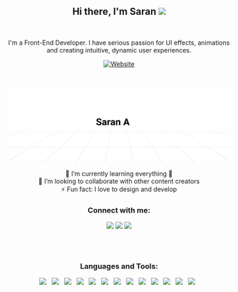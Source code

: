 <h2 align='center'>
  Hi there, I'm Saran  <img src="https://media.giphy.com/media/hvRJCLFzcasrR4ia7z/giphy.gif" width="25px">
</h2>
<br />

<p align='center'>
  I'm a Front-End Developer. 
  I have serious passion for UI effects, animations and creating intuitive, dynamic user experiences.
</p>

<div align='center'>

  [![Website](https://img.shields.io/badge/SARAN--A.DEV-UP-brightgreen)](http://saran-a.dev/)

</div>

<br />

[<img alt="portfolio image" src="https://github.com/a-saran/a-saran/raw/master/assets/header.svg" />][header]


<div align='center'>
  🌱 I’m currently learning everything 🤣 <br />
  👯 I’m looking to collaborate with other content creators <br />
  ⚡ Fun fact: I love to design and develop <br />
</div>


<h3 align='center'>Connect with me:</h3>

<p align="center">
  <a href="http://saran-a.dev/"><img src="https://img.shields.io/badge/Website%20-%23323330.svg?&style=for-the-badge&logo=vsco&logoColor=white" height=25></a>
  <a href="https://www.linkedin.com/in/saran-a/"><img src="https://img.shields.io/badge/linkedin-%230077B5.svg?&style=for-the-badge&logo=linkedin&logoColor=white" height=25></a> 
  <a href="https://www.instagram.com/_sharan_shaan/"><img src="https://img.shields.io/badge/instagram-%23E4405F.svg?&style=for-the-badge&logo=instagram&logoColor=white" height=25></a>
</p>

<br />
<br />

<h3 align='center'>Languages and Tools:</h3>

<p align="center">
  <img src="https://img.shields.io/badge/javascript%20-%23323330.svg?&style=for-the-badge&logo=javascript&logoColor=%23F7DF1E"/> &nbsp;
  <img src="https://img.shields.io/badge/react%20-%2320232a.svg?&style=for-the-badge&logo=react&logoColor=%2361DAFB"/> &nbsp;
  <img src="https://img.shields.io/badge/Redux%20-%23764ABC.svg?&style=for-the-badge&logo=Redux&logoColor=white"/> &nbsp;
  <img src="https://img.shields.io/badge/Gatsby.js%20-%23663399.svg?&style=for-the-badge&logo=Gatsby&logoColor=white"/> &nbsp;
  <img src="https://img.shields.io/badge/Saas%20-%23cc6699.svg?&style=for-the-badge&logo=Sass&logoColor=white"/> &nbsp;
  <img src="https://img.shields.io/badge/node.js%20-%2343853D.svg?&style=for-the-badge&logo=node.js&logoColor=white"/> &nbsp;
  <img src="https://img.shields.io/badge/express.js%20-%23404d59.svg?&style=for-the-badge"/> &nbsp;
  <img src="https://img.shields.io/badge/git%20-%23F05033.svg?&style=for-the-badge&logo=git&logoColor=white"/> &nbsp;
  <img src="https://img.shields.io/badge/github%20-%23121011.svg?&style=for-the-badge&logo=github&logoColor=white"/> &nbsp;
  <img src="https://img.shields.io/badge/firebase%20-%23039BE5.svg?&style=for-the-badge&logo=firebase"/> &nbsp;
  <img src ="https://img.shields.io/badge/MongoDB-%234ea94b.svg?&style=for-the-badge&logo=mongodb&logoColor=white"/> &nbsp;
  <img src="https://img.shields.io/badge/CircleCI%20-%23343434.svg?&style=for-the-badge&logo=CircleCI&logoColor=white"/> &nbsp;
  <img src="https://img.shields.io/badge/github%20actions%20-%232671E5.svg?&style=for-the-badge&logo=github%20actions&logoColor=white"/> &nbsp;
</p>



[header]: http://saran-a.dev/
[website]: http://saran-a.dev/
[instagram]: https://www.instagram.com/_sharan_shaan/
[linkedin]: https://www.linkedin.com/in/saran-a/
